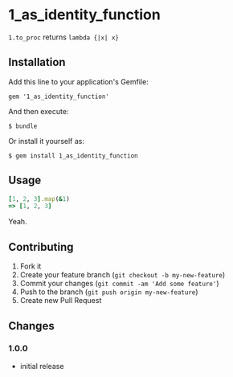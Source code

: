 # 1\_as\_identity\_function

`1.to_proc` returns `lambda {|x| x}`

## Installation

Add this line to your application's Gemfile:

    gem '1_as_identity_function'

And then execute:

    $ bundle

Or install it yourself as:

    $ gem install 1_as_identity_function

## Usage

```ruby
[1, 2, 3].map(&1)
=> [1, 2, 3]
```

Yeah.

## Contributing

1. Fork it
2. Create your feature branch (`git checkout -b my-new-feature`)
3. Commit your changes (`git commit -am 'Add some feature'`)
4. Push to the branch (`git push origin my-new-feature`)
5. Create new Pull Request

## Changes

### 1.0.0

* initial release
